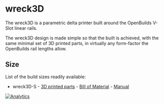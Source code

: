 # wreck3D 

The wreck3D is a parametric delta printer built around the OpenBuilds V-Slot linear rails.   

The wreck3D design is made simple so that the built is achieved, with the same minimal set of 3D printed parts, in virtually any form-factor the OpenBuilds rail lengths allow.

## Size
List of the build sizes readily available:  

* wreck3D-S - [3D printed parts](printed-parts) - [Bill of Material](bom/bom.csv) - [Manual](https://github.com/wreck-lab/wreck3D/wiki)


[![Analytics](https://ga-beacon.appspot.com/UA-117103170-1/3d_cooker)](https://github.com/igrigorik/ga-beacon)
